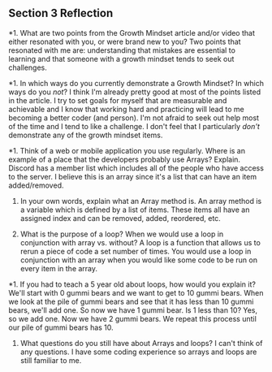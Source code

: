 ## Section 3 Reflection

*1. What are two points from the Growth Mindset article and/or video that either resonated with you, or were brand new to you?
 Two points that resonated with me are: understanding that mistakes are essential to learning and that someone with a growth mindset tends to seek out challenges.


*1. In which ways do you currently demonstrate a Growth Mindset? In which ways do you _not_?
 I think I'm already pretty good at most of the points listed in the article. I try to set goals for myself that are measurable and achievable and I know that working hard and practicing will lead to me becoming a better coder (and person). I'm not afraid to seek out help most of the time and I tend to like a challenge. I don't feel that I particularly _don't_ demonstrate any of the growth mindset items.

*1. Think of a web or mobile application you use regularly. Where is an example of a place that the developers probably use Arrays? Explain.
 Discord has a member list which includes all of the people who have access to the server. I believe this is an array since it's a list that can have an item added/removed.

1. In your own words, explain what an Array method is.
 An array method is a variable which is defined by a list of items. These items all have an assigned index and can be removed, added, reordered, etc.

1. What is the purpose of a loop? When we would use a loop in conjunction with array vs. without?
 A loop is a function that allows us to rerun a piece of code a set number of times. You would use a loop in conjunction with an array when you would like some code to be run on every item in the array.

*1. If you had to teach a 5 year old about loops, how would you explain it?
 We'll start with 0 gummi bears and we want to get to 10 gummi bears. When we look at the pile of gummi bears and see that it has less than 10 gummi bears, we'll add one. So now we have 1 gummi bear. Is 1 less than 10? Yes, so we add one. Now we have 2 gummi bears. We repeat this process until our pile of gummi bears has 10.

1. What questions do you still have about Arrays and loops?
 I can't think of any questions. I have some coding experience so arrays and loops are still familiar to me. 
